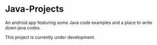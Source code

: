 # Java-Projects
An android app featuring some Java code examples and a place to write down java codes.

This project is currently under development.
